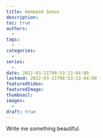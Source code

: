 ```yaml
---
title: Homepod Sonos
description:
toc: true
authors:
  -
tags:
  -
categories:
  -
series:
  -
date: 2022-03-21T08:53:13-04:00
lastmod: 2022-03-21T08:53:13-04:00
featuredVideo:
featuredImage:
thumbnail: 
images:
  -
draft: true
---
```


Write me something beautiful.